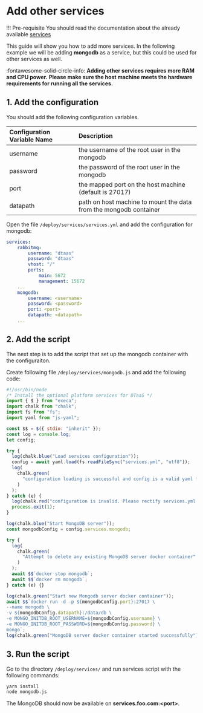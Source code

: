 # Add other services

<!-- prettier-ignore -->
!!! Pre-requisite
    You should read the documentation about the already available [services](../services.md)

This guide will show you how to add more services. 
In the following example we will be adding **mongodb** as a service, 
but this could be used for other services as well.

:fontawesome-solid-circle-info: **Adding other services requires more RAM and CPU power.** 
**Please make sure the host machine meets the hardware requirements for running all the services.**

## 1. Add the configuration

You should add the following configuration variables.

| Configuration Variable Name | Description                                                       |
| :-------------------------- | :---------------------------------------------------------------- |
| username                    | the username of the root user in the mongodb                      |
| password                    | the password of the root user in the mongodb                      |
| port                        | the mapped port on the host machine (default is 27017)            |
| datapath                    | path on host machine to mount the data from the mongodb container |

Open the file `/deploy/services/services.yml` and add the configuration for mongodb:

```yml
services:
    rabbitmq:
        username: "dtaas"
        password: "dtaas"
        vhost: "/"
        ports:
            main: 5672
            management: 15672
    ...
    mongodb:
        username: <username>
        password: <password>
        port: <port>
        datapath: <datapath>
    ...
```

## 2. Add the script

The next step is to add the script that set up the mongodb container with the configuraiton.

Create following file `/deploy/services/mongodb.js` and add the following code:

```js
#!/usr/bin/node
/* Install the optional platform services for DTaaS */
import { $ } from "execa";
import chalk from "chalk";
import fs from "fs";
import yaml from "js-yaml";

const $$ = $({ stdio: "inherit" });
const log = console.log;
let config;

try {
  log(chalk.blue("Load services configuration"));
  config = await yaml.load(fs.readFileSync("services.yml", "utf8"));
  log(
    chalk.green(
      "configuration loading is successful and config is a valid yaml file"
    )
  );
} catch (e) {
  log(chalk.red("configuration is invalid. Please rectify services.yml file"));
  process.exit(1);
}

log(chalk.blue("Start MongoDB server"));
const mongodbConfig = config.services.mongodb;

try {
  log(
    chalk.green(
      "Attempt to delete any existing MongoDB server docker container"
    )
  );
  await $$`docker stop mongodb`;
  await $$`docker rm mongodb`;
} catch (e) {}

log(chalk.green("Start new Mongodb server docker container"));
await $$`docker run -d -p ${mongodbConfig.port}:27017 \
--name mongodb \
-v ${mongodbConfig.datapath}:/data/db \
-e MONGO_INITDB_ROOT_USERNAME=${mongodbConfig.username} \
-e MONGO_INITDB_ROOT_PASSWORD=${mongodbConfig.password} \
mongo`;
log(chalk.green("MongoDB server docker container started successfully"));
```

## 3. Run the script

Go to the directory `/deploy/services/` and run services script with the following commands:

```bash
yarn install
node mongodb.js
```

The MongoDB should now be available on **services.foo.com:<port\>**.
